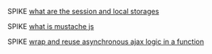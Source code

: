SPIKE [what are the session and local storages](https://drive.google.com/file/d/1ldIw-tcmlkWS3hf0t1opMCs9eqGu7O1m/view?usp=sharing)

SPIKE [what is mustache js](https://drive.google.com/file/d/1PRZnBOiTKRyszEBBJ352mqbWWQC8YPLx/view?usp=sharing)

SPIKE [wrap and reuse asynchronous ajax logic in a function](https://drive.google.com/file/d/1Awckf8rYrXT5tp1XZqC8MzCpCOf3tBrd/view?usp=sharing)
